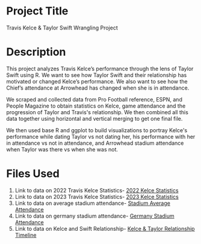 # Project Title 
Travis Kelce & Taylor Swift Wrangling Project 

# Description 
This project analyzes Travis Kelce’s performance through the lens of Taylor Swift using R. We want to see how Taylor Swift and their relationship has motivated or changed Kelce’s performance. We also want to see how the Chief’s attendance at Arrowhead has changed when she is in attendance.  

We scraped and collected data from Pro Football reference, ESPN, and People Magazine to obtain statistics on Kelce, game attendance and the progression of Taylor and Travis's relationship. We then combined all this data together using horizontal and vertical merging to get one final file. 

We then used base R and ggplot to build visualizations to portray Kelce's performance while dating Taylor vs not dating her, his performance with her in attendance vs not in attendance, and Arrowhead stadium attendance when Taylor was there vs when she was not. 

# Files Used 
1. Link to data on 2022 Travis Kelce Statistics- [2022 Kelce Statistics](https://www.pro-football-reference.com/players/K/KelcTr00/gamelog/2022/)
2. Link to data on 2023 Travis Kelce Statistics- [2023 Kelce Statistics](https://www.pro-football-reference.com/players/K/KelcTr00/gamelog/2023/)
3. Link to data on average stadium attendance- [Stadium Average Attendance](https://www.espn.com/nfl/attendance)
4. Link to data on germany stadium attendance- [Germany Stadium Attendance](https://www.footballvn.org/grounds/germany/waldstadion/)
5. Link to data on Kelce and Swift Relationship- [Kelce & Taylor Relationship Timeline](https://people.com/taylor-swift-and-travis-kelce-relationship-timeline-7974203)
